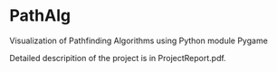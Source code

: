 # PathAlg
Visualization of Pathfinding Algorithms using Python module Pygame

Detailed descripition of the project is in ProjectReport.pdf.
